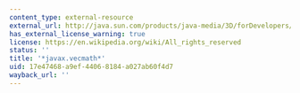 ```yaml
---
content_type: external-resource
external_url: http://java.sun.com/products/java-media/3D/forDevelopers/J3D_1_2_API/j3dapi/javax/vecmath/package-summary.html
has_external_license_warning: true
license: https://en.wikipedia.org/wiki/All_rights_reserved
status: ''
title: '*javax.vecmath*'
uid: 17e47468-a9ef-4406-8184-a027ab60f4d7
wayback_url: ''
---
```

